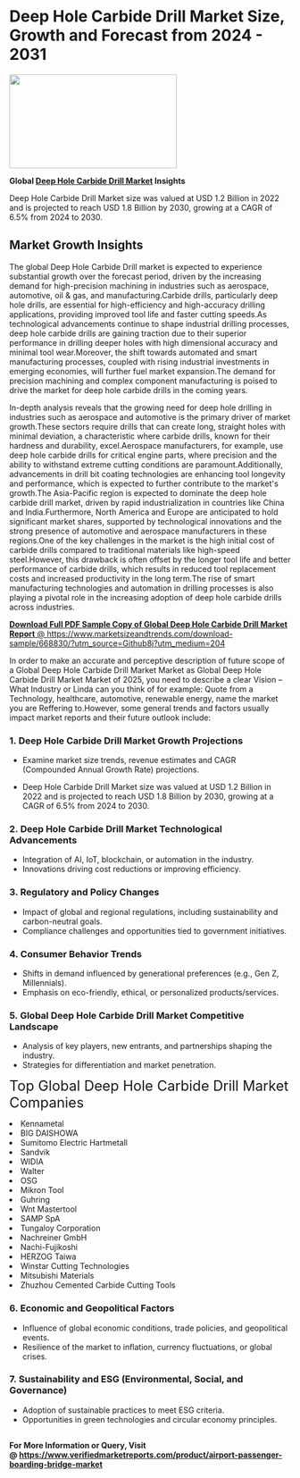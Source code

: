 <H1>Deep Hole Carbide Drill Market Size, Growth and Forecast from 2024 - 2031</H1><img class="aligncenter size-medium wp-image-584254" src="https://thirdeyenews.in/wp-content/uploads/2024/09/Global-Market-Research-300x168.jpeg" alt="" width="300" height="168" /><p><strong>Global&nbsp;<a href="https://www.marketsizeandtrends.com/download-sample/668830/?utm_source=Github8j?utm_medium=204">Deep Hole Carbide Drill Market</a> Insights</strong></p><p>Deep Hole Carbide Drill Market size was valued at USD 1.2 Billion in 2022 and is projected to reach USD 1.8 Billion by 2030, growing at a CAGR of 6.5% from 2024 to 2030.</p><p><h2>Market Growth Insights</h2> <p>The global Deep Hole Carbide Drill market is expected to experience substantial growth over the forecast period, driven by the increasing demand for high-precision machining in industries such as aerospace, automotive, oil & gas, and manufacturing.Carbide drills, particularly deep hole drills, are essential for high-efficiency and high-accuracy drilling applications, providing improved tool life and faster cutting speeds.As technological advancements continue to shape industrial drilling processes, deep hole carbide drills are gaining traction due to their superior performance in drilling deeper holes with high dimensional accuracy and minimal tool wear.Moreover, the shift towards automated and smart manufacturing processes, coupled with rising industrial investments in emerging economies, will further fuel market expansion.The demand for precision machining and complex component manufacturing is poised to drive the market for deep hole carbide drills in the coming years.</p> <p><a href="#"></a></p> <p>In-depth analysis reveals that the growing need for deep hole drilling in industries such as aerospace and automotive is the primary driver of market growth.These sectors require drills that can create long, straight holes with minimal deviation, a characteristic where carbide drills, known for their hardness and durability, excel.Aerospace manufacturers, for example, use deep hole carbide drills for critical engine parts, where precision and the ability to withstand extreme cutting conditions are paramount.Additionally, advancements in drill bit coating technologies are enhancing tool longevity and performance, which is expected to further contribute to the market's growth.The Asia-Pacific region is expected to dominate the deep hole carbide drill market, driven by rapid industrialization in countries like China and India.Furthermore, North America and Europe are anticipated to hold significant market shares, supported by technological innovations and the strong presence of automotive and aerospace manufacturers in these regions.One of the key challenges in the market is the high initial cost of carbide drills compared to traditional materials like high-speed steel.However, this drawback is often offset by the longer tool life and better performance of carbide drills, which results in reduced tool replacement costs and increased productivity in the long term.The rise of smart manufacturing technologies and automation in drilling processes is also playing a pivotal role in the increasing adoption of deep hole carbide drills across industries.</p> <p><a href="#"></p><p><span class=""><strong>Download Full PDF Sample Copy of Global Deep Hole Carbide Drill Market Report</strong> @ <a href="https://www.marketsizeandtrends.com/download-sample/668830/?utm_source=Github8j?utm_medium=204" target="_blank">https://www.marketsizeandtrends.com/download-sample/668830/?utm_source=Github8j?utm_medium=204</a></span></p><p>In order to make an accurate and perceptive description of future scope of a Global&nbsp;Deep Hole Carbide Drill Market Market as Global&nbsp;Deep Hole Carbide Drill Market Market of 2025, you need to describe a clear Vision &ndash; What Industry or Linda can you think of for example: Quote from a Technology, healthcare, automotive, renewable energy, name the market you are Reffering to.However, some general trends and factors usually impact market reports and their future outlook include:</p><h3>1.&nbsp;<strong>Deep Hole Carbide Drill Market Growth Projections</strong></h3><ul><li>Examine market size trends, revenue estimates and CAGR (Compounded Annual Growth Rate) projections.</li><li><p>Deep Hole Carbide Drill Market size was valued at USD 1.2 Billion in 2022 and is projected to reach USD 1.8 Billion by 2030, growing at a CAGR of 6.5% from 2024 to 2030.</p></li></ul><h3>2.&nbsp;<strong>Deep Hole Carbide Drill Market Technological Advancements</strong></h3><ul><li>Integration of AI, IoT, blockchain, or automation in the industry.</li><li>Innovations driving cost reductions or improving efficiency.</li></ul><h3>3.&nbsp;<strong>Regulatory and Policy Changes</strong></h3><ul><li>Impact of global and regional regulations, including sustainability and carbon-neutral goals.</li><li>Compliance challenges and opportunities tied to government initiatives.</li></ul><h3>4.&nbsp;<strong>Consumer Behavior Trends</strong></h3><ul><li>Shifts in demand influenced by generational preferences (e.g., Gen Z, Millennials).</li><li>Emphasis on eco-friendly, ethical, or personalized products/services.</li></ul><h3>5.&nbsp;<strong>Global Deep Hole Carbide Drill Market Competitive Landscape</strong></h3><ul><li>Analysis of key players, new entrants, and partnerships shaping the industry.</li><li>Strategies for differentiation and market penetration.</li></ul><p data-pm-slice="1 1 []"><span style="color: inherit; font-family: inherit; font-size: 25px;">Top Global Deep Hole Carbide Drill Market Companies</span></p><div class="" data-test-id=""><p><li>Kennametal</li><li> BIG DAISHOWA</li><li> Sumitomo Electric Hartmetall</li><li> Sandvik</li><li> WIDIA</li><li> Walter</li><li> OSG</li><li> Mikron Tool</li><li> Guhring</li><li> Wnt Mastertool</li><li> SAMP SpA</li><li> Tungaloy Corporation</li><li> Nachreiner GmbH</li><li> Nachi-Fujikoshi</li><li> HERZOG Taiwa</li><li> Winstar Cutting Technologies</li><li> Mitsubishi Materials</li><li> Zhuzhou Cemented Carbide Cutting Tools</li></p></div><h3>6.&nbsp;<strong>Economic and Geopolitical Factors</strong></h3><ul><li>Influence of global economic conditions, trade policies, and geopolitical events.</li><li>Resilience of the market to inflation, currency fluctuations, or global crises.</li></ul><h3>7.&nbsp;<strong>Sustainability and ESG (Environmental, Social, and Governance)</strong></h3><ul><li>Adoption of sustainable practices to meet ESG criteria.</li><li>Opportunities in green technologies and circular economy principles.</li></ul><h2><strong style="font-size: 14px;">For More Information or Query, Visit @&nbsp;</strong><a style="background-color: #ffffff; font-size: 14px;" href="https://www.marketsizeandtrends.com/report/deep-hole-carbide-drill-market/" target="_blank">https://www.verifiedmarketreports.com/product/airport-passenger-boarding-bridge-market</a></h2>